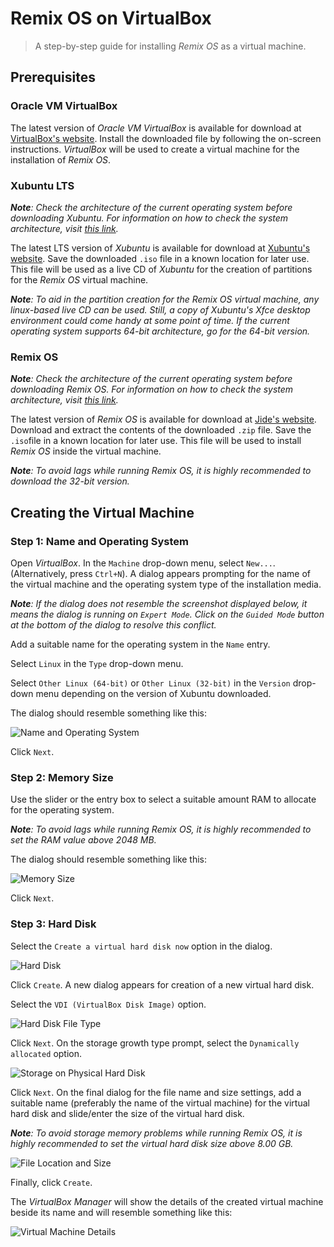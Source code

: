# Remix OS on VirtualBox

> A step-by-step guide for installing *Remix OS* as a virtual machine.

## Prerequisites

### Oracle VM VirtualBox

The latest version of *Oracle VM VirtualBox* is available for download at [VirtualBox's website](https://www.virtualbox.org/wiki/Downloads). Install the downloaded file by following the on-screen instructions. *VirtualBox* will be used to create a virtual machine for the installation of *Remix OS*.

### Xubuntu LTS

***Note**: Check the architecture of the current operating system before downloading Xubuntu. For information on how to check the system architecture, visit [this link](https://superuser.com/questions/173788/how-to-find-the-architecture-of-os-installed).*

The latest LTS version of *Xubuntu* is available for download at [Xubuntu's website](https://xubuntu.org/getxubuntu/). Save the downloaded ```.iso``` file in a known location for later use. This file will be used as a live CD of *Xubuntu* for the creation of partitions for the *Remix OS* virtual machine.

***Note**: To aid in the partition creation for the Remix OS virtual machine, any linux-based live CD can be used. Still, a copy of Xubuntu's Xfce desktop environment could come handy at some point of time. If the current operating system supports 64-bit architecture, go for the 64-bit version.*

### Remix OS

***Note**: Check the architecture of the current operating system before downloading Remix OS. For information on how to check the system architecture, visit [this link](https://superuser.com/questions/173788/how-to-find-the-architecture-of-os-installed).*

The latest version of *Remix OS* is available for download at [Jide's website](http://www.jide.com/remixos-for-pc#downloadNow). Download and extract the contents of the downloaded ```.zip``` file. Save the ```.iso```file in a known location for later use. This file will be used to install *Remix OS* inside the virtual machine.

***Note**: To avoid lags while running Remix OS, it is highly recommended to download the 32-bit version.*

## Creating the Virtual Machine

### Step 1: Name and Operating System

Open *VirtualBox*. In the ```Machine``` drop-down menu, select ```New...```. (Alternatively, press ```Ctrl+N```). A dialog appears prompting for the name of the virtual machine and the operating system type of the installation media.

***Note**: If the dialog does not resemble the screenshot displayed below, it means the dialog is running on ```Expert Mode```. Click on the ```Guided Mode``` button at the bottom of the dialog to resolve this conflict.*

Add a suitable name for the operating system in the ```Name``` entry.

Select ```Linux``` in the ```Type``` drop-down menu.

Select ```Other Linux (64-bit)``` or ```Other Linux (32-bit)``` in the ```Version``` drop-down menu depending on the version of Xubuntu downloaded.

The dialog should resemble something like this:

![Name and Operating System](https://raw.githubusercontent.com/Sampreet/install-guides/master/virtual-machines/remixos/screenshots/remixos-virtualbox-createvm-part-1.PNG "Creating the Virtual Machine: Step 1")

Click ```Next```.

### Step 2: Memory Size

Use the slider or the entry box to select a suitable amount RAM to allocate for the operating system.

***Note**: To avoid lags while running Remix OS, it is highly recommended to set the RAM value above 2048 MB.*

The dialog should resemble something like this:

![Memory Size](https://raw.githubusercontent.com/Sampreet/install-guides/master/virtual-machines/remixos/screenshots/remixos-virtualbox-createvm-part-2.PNG "Creating the Virtual Machine: Step 2")

Click ```Next```.

### Step 3: Hard Disk

Select the ```Create a virtual hard disk now``` option in the dialog.

![Hard Disk](https://raw.githubusercontent.com/Sampreet/install-guides/master/virtual-machines/remixos/screenshots/remixos-virtualbox-createvm-part-3-1.PNG "Creating the Virtual Machine: Step 3.1")

Click ```Create```. A new dialog appears for creation of a new virtual hard disk.

Select the ```VDI (VirtualBox Disk Image)``` option.

![Hard Disk File Type](https://raw.githubusercontent.com/Sampreet/install-guides/master/virtual-machines/remixos/screenshots/remixos-virtualbox-createvm-part-3-2.PNG "Creating the Virtual Machine: Step 3.2")

Click ```Next```. On the storage growth type prompt, select the ```Dynamically allocated``` option.

![Storage on Physical Hard Disk](https://raw.githubusercontent.com/Sampreet/install-guides/master/virtual-machines/remixos/screenshots/remixos-virtualbox-createvm-part-3-3.PNG "Creating the Virtual Machine: Step 3.3")

Click ```Next```. On the final dialog for the file name and size settings, add a suitable name (preferably the name of the virtual machine) for the virtual hard disk and slide/enter the size of the virtual hard disk.

***Note**: To avoid storage memory problems while running Remix OS, it is highly recommended to set the virtual hard disk size above 8.00 GB.*

![File Location and Size](https://raw.githubusercontent.com/Sampreet/install-guides/master/virtual-machines/remixos/screenshots/remixos-virtualbox-createvm-part-3-4.PNG "Creating the Virtual Machine: Step 3.4")

Finally, click ```Create```.

The *VirtualBox Manager* will show the details of the created virtual machine beside its name and will resemble something like this:

![Virtual Machine Details](https://raw.githubusercontent.com/Sampreet/install-guides/master/virtual-machines/remixos/screenshots/remixos-virtualbox-createvm-part-4.PNG "Creating the Virtual Machine: Step 4")

